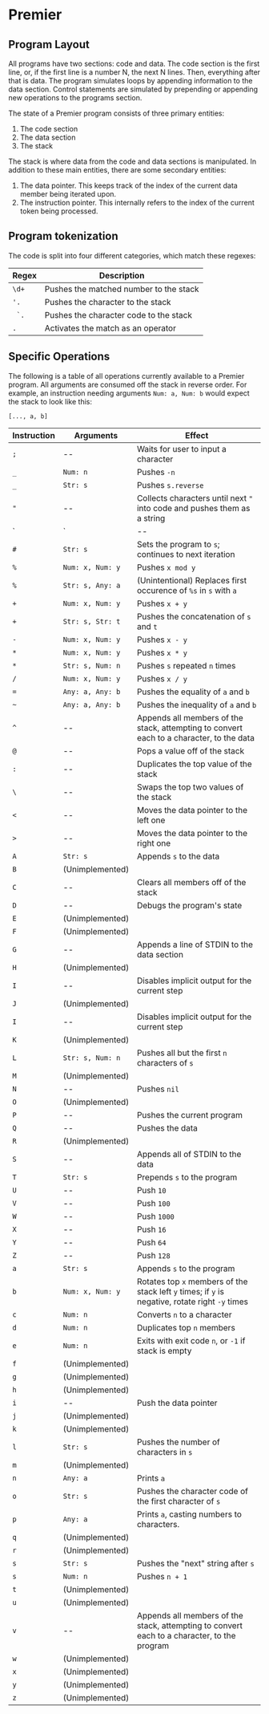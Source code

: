 # Premier

## Program Layout

All programs have two sections: code and data. The code section is the first line, or, if the first line is a number N, the next N lines. Then, everything after that is data. The program simulates loops by appending information to the data section. Control statements are simulated by prepending or appending new operations to the programs section.

The state of a Premier program consists of three primary entities:

 1. The code section
 2. The data section
 3. The stack

The stack is where data from the code and data sections is manipulated. In addition to these main entities, there are some secondary entities:

 1. The data pointer. This keeps track of the index of the current data member being iterated upon.
 2. The instruction pointer. This internally refers to the index of the current token being processed.

## Program tokenization

The code is split into four different categories, which match these regexes:

| Regex   | Description                               |
|---------|-------------------------------------------|
| `\d+`   | Pushes the matched number to the stack    |
| `'.`    | Pushes the character to the stack         |
| `` `.`` | Pushes the character code to the stack    |
| `.`     | Activates the match as an operator        |

## Specific Operations

The following is a table of all operations currently available to a Premier program. All arguments are consumed off the stack in reverse order. For example, an instruction needing arguments `Num: a, Num: b` would expect the stack to look like this:

```
[..., a, b]
```

| Instruction | Arguments        | Effect |
|-------------|------------------|--------|
| `;`         | --               | Waits for user to input a character |
| `_`         | `Num: n`         | Pushes `-n` |
| `_`         | `Str: s`         | Pushes `s.reverse` |
| `"`         | --               | Collects characters until next `"` into code and pushes them as a string |
| `|`         | --               | Same as `"`, but instead treats each character as a function of the top member of the stack |
| `#`         | `Str: s`         | Sets the program to `s`; continues to next iteration |
| `%`         | `Num: x, Num: y` | Pushes `x mod y` |
| `%`         | `Str: s, Any: a` | (Unintentional) Replaces first occurence of `%s` in `s` with `a` |
| `+`         | `Num: x, Num: y` | Pushes `x + y` |
| `+`         | `Str: s, Str: t` | Pushes the concatenation of `s` and `t` |
| `-`         | `Num: x, Num: y` | Pushes `x - y` |
| `*`         | `Num: x, Num: y` | Pushes `x * y` |
| `*`         | `Str: s, Num: n` | Pushes `s` repeated `n` times |
| `/`         | `Num: x, Num: y` | Pushes `x / y` |
| `=`         | `Any: a, Any: b` | Pushes the equality of `a` and `b` |
| `~`         | `Any: a, Any: b` | Pushes the inequality of `a` and `b` |
| `^`         | --               | Appends all members of the stack, attempting to convert each to a character, to the data |
| `@`         | --               | Pops a value off of the stack |
| `:`         | --               | Duplicates the top value of the stack |
| `\`         | --               | Swaps the top two values of the stack |
| `<`         | --               | Moves the data pointer to the left one |
| `>`         | --               | Moves the data pointer to the right one |
| `A`         | `Str: s`         | Appends `s` to the data |
| `B`         | (Unimplemented)  | |
| `C`         | --               | Clears all members off of the stack |
| `D`         | --               | Debugs the program's state |
| `E`         | (Unimplemented)  | |
| `F`         | (Unimplemented)  | |
| `G`         | --               | Appends a line of STDIN to the data section |
| `H`         | (Unimplemented)  | |
| `I`         | --               | Disables implicit output for the current step |
| `J`         | (Unimplemented)  | |
| `I`         | --               | Disables implicit output for the current step |
| `K`         | (Unimplemented)  | |
| `L`         | `Str: s, Num: n` | Pushes all but the first `n` characters of `s` |
| `M`         | (Unimplemented)  | |
| `N`         | --               | Pushes `nil` |
| `O`         | (Unimplemented)  | |
| `P`         | --               | Pushes the current program |
| `Q`         | --               | Pushes the data |
| `R`         | (Unimplemented)  | |
| `S`         | --               | Appends all of STDIN to the data |
| `T`         | `Str: s`         | Prepends `s` to the program |
| `U`         | --               | Push `10` |
| `V`         | --               | Push `100` |
| `W`         | --               | Push `1000` |
| `X`         | --               | Push `16` |
| `Y`         | --               | Push `64` |
| `Z`         | --               | Push `128` |
| `a`         | `Str: s`         | Appends `s` to the program |
| `b`         | `Num: x, Num: y` | Rotates top `x` members of the stack left `y` times; if `y` is negative, rotate right `-y` times |
| `c`         | `Num: n`         | Converts `n` to a character |
| `d`         | `Num: n`         | Duplicates top `n` members |
| `e`         | `Num: n`         | Exits with exit code `n`, or `-1` if stack is empty |
| `f`         | (Unimplemented)  | |
| `g`         | (Unimplemented)  | |
| `h`         | (Unimplemented)  | |
| `i`         | --               | Push the data pointer |
| `j`         | (Unimplemented)  | |
| `k`         | (Unimplemented)  | |
| `l`         | `Str: s`         | Pushes the number of characters in `s` |
| `m`         | (Unimplemented)  | |
| `n`         | `Any: a`         | Prints `a` |
| `o`         | `Str: s`         | Pushes the character code of the first character of `s` |
| `p`         | `Any: a`         | Prints `a`, casting numbers to characters. |
| `q`         | (Unimplemented)  | |
| `r`         | (Unimplemented)  | |
| `s`         | `Str: s`         | Pushes the "next" string after `s` |
| `s`         | `Num: n`         | Pushes `n + 1` |
| `t`         | (Unimplemented)  | |
| `u`         | (Unimplemented)  | |
| `v`         | --               | Appends all members of the stack, attempting to convert each to a character, to the program |
| `w`         | (Unimplemented)  | |
| `x`         | (Unimplemented)  | |
| `y`         | (Unimplemented)  | |
| `z`         | (Unimplemented)  | |